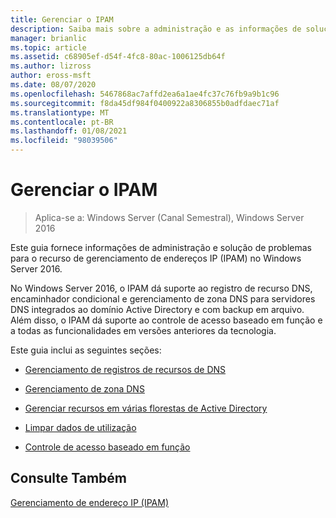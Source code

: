 ```yaml
---
title: Gerenciar o IPAM
description: Saiba mais sobre a administração e as informações de solução de problemas do recurso de gerenciamento de endereço IP (IPAM) no Windows Server 2016.
manager: brianlic
ms.topic: article
ms.assetid: c68905ef-d54f-4fc8-80ac-1006125db64f
ms.author: lizross
author: eross-msft
ms.date: 08/07/2020
ms.openlocfilehash: 5467868ac7affd2ea6a1ae4fc37c76fb9a9b1c96
ms.sourcegitcommit: f8da45df984f0400922a8306855b0adfdaec71af
ms.translationtype: MT
ms.contentlocale: pt-BR
ms.lasthandoff: 01/08/2021
ms.locfileid: "98039506"
---
```

# <a name="manage-ipam"></a>Gerenciar o IPAM

>Aplica-se a: Windows Server (Canal Semestral), Windows Server 2016

Este guia fornece informações de administração e solução de problemas para o recurso de gerenciamento de endereços IP (IPAM) no Windows Server 2016.

No Windows Server 2016, o IPAM dá suporte ao registro de recurso DNS, encaminhador condicional e gerenciamento de zona DNS para servidores DNS integrados ao domínio Active Directory e com backup em arquivo. Além disso, o IPAM dá suporte ao controle de acesso baseado em função e a todas as funcionalidades em versões anteriores da tecnologia.

Este guia inclui as seguintes seções:

-   [Gerenciamento de registros de recursos de DNS](../../technologies/ipam/DNS-Resource-Record-Management.md)

-   [Gerenciamento de zona DNS](../../technologies/ipam/DNS-Zone-Management.md)

-   [Gerenciar recursos em várias florestas de Active Directory](../../technologies/ipam/Manage-Resources-in-Multiple-Active-Directory-Forests.md)

-  [Limpar dados de utilização](../../technologies/ipam/Purge-Utilization-Data.md)

-   [Controle de acesso baseado em função](../../technologies/ipam/Role-based-Access-Control.md)

## <a name="see-also"></a>Consulte Também
[Gerenciamento de endereço IP &#40;IPAM&#41;](./ipam-top.md)
